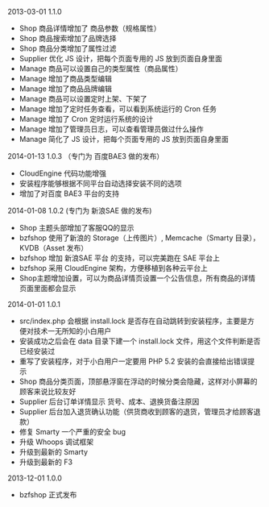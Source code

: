 2013-03-01  1.1.0

* Shop 商品详情增加了 商品参数（规格属性）
* Shop 商品搜索增加了品牌选择
* Shop 商品分类增加了属性过滤
* Supplier 优化 JS 设计，把每个页面专用的 JS 放到页面自身里面
* Manage 商品可以设置自己的类型属性（商品属性）
* Manage 增加了商品类型编辑
* Manage 增加了商品品牌编辑
* Manage 商品可以设置定时上架、下架了
* Manage 增加了定时任务查看，可以看到系统运行的 Cron 任务
* Manage 增加了 Cron 定时运行系统的设计
* Manage 增加了管理员日志，可以查看管理员做过什么操作
* Manage 简化了 JS 设计，把每个页面专用的 JS 放到页面自身里面

2014-01-13  1.0.3 （专门为 百度BAE3 做的发布）

* CloudEngine 代码功能增强
* 安装程序能够根据不同平台自动选择安装不同的选项
* 增加了对百度 BAE3 平台的支持

2014-01-08  1.0.2 (专门为 新浪SAE 做的发布)

* Shop 主题头部增加了客服QQ的显示
* bzfshop 使用了新浪的 Storage（上传图片）, Memcache（Smarty 目录），KVDB（Asset 发布）
* bzfshop 增加 新浪SAE 平台 的支持，可以完美跑在 SAE 平台上
* bzfshop 采用 CloudEngine 架构，方便移植到各种云平台上
* Shop主题增加设置，可以为商品详情页设置一个公告信息，所有商品的详情页面里面都会显示

2014-01-01  1.0.1

* src/index.php 会根据 install.lock 是否存在自动跳转到安装程序，主要是方便对技术一无所知的小白用户
* 安装成功之后会在 data 目录下建一个 install.lock 文件，用这个文件判断是否已经安装过
* 重写了安装程序，对于小白用户一定要用 PHP 5.2 安装的会直接给出错误提示
* Shop 商品分类页面，顶部悬浮窗在浮动的时候分类会隐藏，这样对小屏幕的顾客来说比较友好
* Supplier 后台订单详情显示 货号、成本、退换货备注原因
* Supplier 后台加入退货确认功能（供货商收到顾客的退货，管理员才给顾客退款）
* 修复 Smarty 一个严重的安全 bug
* 升级 Whoops 调试框架
* 升级到最新的 Smarty
* 升级到最新的 F3

2013-12-01  1.0.0

* bzfshop 正式发布